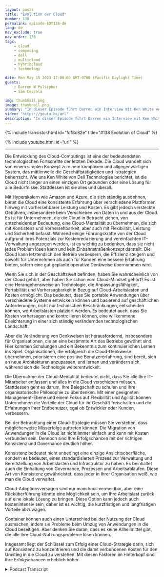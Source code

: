 ```yaml
---
layout: posts
title: "Evolution der Cloud"
number: 138
permalink: episode-EDT138-de
lang: de
nav_exclude: true
nav_order: 138
tags:
    - cloud
    - computing
    - dell
    - multicloud
    - hybridcloud
    - technology

date: Mon May 15 2023 17:00:00 GMT-0700 (Pacific Daylight Time)
guests:
    - Darren W Pulsipher
    - Sam Ceccola

img: thumbnail.png
image: thumbnail.png
summary: "In dieser Episode führt Darren ein Interview mit Ken White von Dell Technology über die Art und Weise, wie Cloud-Technologie mehr als nur eine Technologie ist, sondern ein Prozess und ein kultureller Wandel in Organisationen."
video: "https://youtu.be/url"
description: "In dieser Episode führt Darren ein Interview mit Ken White von Dell Technology über die Art und Weise, wie Cloud-Technologie mehr als nur eine Technologie ist, sondern ein Prozess und ein kultureller Wandel in Organisationen."
---
```


<div>
{% include transistor.html id="fdf8c82e" title="#138 Evolution of Cloud" %}

{% include youtube.html id="url" %}
</div>

---

Die Entwicklung des Cloud-Computings ist eine der bedeutendsten technologischen Fortschritte der letzten Dekade. Die Cloud wandelt sich von einem simplen Konzept zu einem komplexen und allgegenwärtigen System, das mittlerweile die Geschäftstätigkeiten und -strategien beherrscht. Wie uns Ken White von Dell Technologies berichtet, ist die Cloud nicht länger an einen einzigen Ort gebunden oder eine Lösung für alle Bedürfnisse. Stattdessen ist sie alles und überall.

Mit Hyperskalern wie Amazon und Azure, die sich ständig ausdehnen, bietet die Cloud eine konsistente Erfahrung über verschiedene Plattformen hinweg mit vorhersehbarer Leistung und Kosten. Es gibt jedoch versteckte Gebühren, insbesondere beim Verschieben von Daten in und aus der Cloud. Es ist für Unternehmen, die die Cloud in Betracht ziehen, von entscheidender Bedeutung, eine Cloud-Mentalität zu übernehmen, die sich mit Konsistenz und Vorhersehbarkeit, aber auch mit Flexibilität, Leistung und Sicherheit befasst. Während einige Führungskräfte von der Cloud aufgrund ihres Potenzials zur Kostenreduzierung und vereinfachten IT-Verwaltung angezogen werden, ist es wichtig zu bedenken, dass sie nicht jedes Problem lösen kann und kein Einbahnstraßenkonzept darstellt. Die Cloud kann letztendlich den Betrieb verbessern, die Effizienz steigern und sowohl für Unternehmen als auch für Kunden eine bessere Erfahrung bieten, sofern eine gut geplante operative Denkweise übernommen wird.

Wenn Sie sich in der Geschäftswelt befinden, haben Sie wahrscheinlich von der Cloud gehört, aber haben Sie schon vom Cloud-Mindset gehört? Es ist eine Herangehensweise an Technologie, die Anpassungsfähigkeit, Portabilität und Vorhersagbarkeit in Bezug auf Cloud-Arbeitslasten und Kosten ermöglicht. Das bedeutet, dass Sie portable Anwendungen über verschiedene Systeme entwickeln können und basierend auf geschäftlichen Anforderungen, nicht nur technischen Beschränkungen, entscheiden können, wo Arbeitslasten platziert werden. Es bedeutet auch, dass Sie Kosten vorhersagen und kontrollieren können, eine willkommene Erleichterung in einer sich ständig verändernden technologischen Landschaft.

Aber die Veränderung von Denkweisen ist herausfordernd, insbesondere für Organisationen, die an eine bestimmte Art des Betriebs gewöhnt sind. Hier kommen Schulungen und ein Bekenntnis zum kontinuierlichen Lernen ins Spiel. Organisationen, die erfolgreich die Cloud-Denkweise übernehmen, priorisieren eine positive Benutzererfahrung, sind bereit, sich an neue Architekturen anzupassen, und lernen und verändern sich, während sich die Technologie weiterentwickelt.

Die Übernahme der Cloud-Mentalität bedeutet nicht, dass Sie alle Ihre IT-Mitarbeiter entlassen und alles in die Cloud verschieben müssen. Stattdessen geht es darum, Ihre Belegschaft zu schulen und Ihre organisatorische Philosophie zu überdenken. Mit einer geeigneten Management-Ebene und einem Fokus auf Flexibilität und Agilität können Unternehmen die Vorteile der Cloud für ihr Geschäft freischalten und die Erfahrungen ihrer Endbenutzer, egal ob Entwickler oder Kunden, verbessern.

Bei der Betrachtung einer Cloud-Strategie müssen Sie verstehen, dass möglicherweise Misserfolge auftreten können. Die Migration von Anwendungen in die Cloud ist nicht immer einfach und kann mit Kosten verbunden sein. Dennoch sind Ihre Erfolgschancen mit der richtigen Konsistenz und Governance deutlich höher.

Konsistenz bedeutet nicht unbedingt eine einzige Ansichtsoberfläche, sondern es bedeutet, einen standardisierten Prozess zur Verwaltung und Bereitstellung von Arbeitslasten und Infrastruktur zu haben. Es beinhaltet auch die Einhaltung von Governance, Prozessen und Arbeitsabläufen. Diese Art von Konsistenz gewährleistet, dass jeder in Ihrer Organisation weiß, wie man die Cloud verwaltet.

Cloud-Adoptionsversagen sind nur manchmal vermeidbar, aber eine Rücküberführung könnte eine Möglichkeit sein, um Ihre Arbeitslast zurück auf eine lokale Lösung zu bringen. Diese Option kann jedoch auch kostenintensiv sein, daher ist es wichtig, die kurzfristigen und langfristigen Vorteile abzuwägen.

Container können auch einen Unterschied bei der Nutzung der Cloud ausmachen, indem sie Probleme beim Umzug von Anwendungen in die Cloud beseitigen. Aber denken Sie daran, dass es keine Allheilmittel gibt, die alle Ihre Cloud-Nutzungsprobleme lösen können.

Insgesamt liegt der Schlüssel zum Erfolg einer Cloud-Strategie darin, sich auf Konsistenz zu konzentrieren und die damit verbundenen Kosten für den Umstieg in die Cloud zu verstehen. Mit diesen Faktoren im Hinterkopf sind Ihre Erfolgschancen erheblich höher.



<details>
<summary> Podcast Transcript </summary>

<p></p>

</details>
